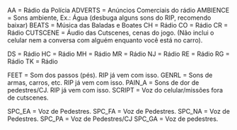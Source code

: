 AA = Rádio da Polícia
ADVERTS = Anúncios Comerciais do rádio
AMBIENCE = Sons ambiente, Ex.: Água (desbuga alguns sons do RIP, recomendo baixar)
BEATS = Música das Baladas e Boates
CH = Rádio
CO = Rádio
CR = Rádio
CUTSCENE = Áudio das Cutscenes, cenas do jogo. (Não inclui o celular nem a conversa com alguém enquanto você está no carro).

DS = Rádio
HC = Rádio
MH = Rádio
MR = Rádio
NJ = Rádio
RE = Rádio
RG = Rádio
TK = Rádio

FEET = Som dos passos (pés). RIP já vem com isso.
GENRL = Sons de armas, carros, etc. RIP já vem com isso.
PAIN_A = Sons de dor de pedestres/CJ. RIP já vem com isso.
SCRIPT = Voz do celular/missões fora de cutscenes.

SPC_EA = Voz de Pedestres.
SPC_FA = Voz de Pedestres.
SPC_NA = Voz de Pedestres.
SPC_PA = Voz de Pedestres/CJ
SPC_GA = Voz de pedestres.
